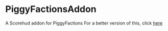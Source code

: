 # PiggyFactionsAddon
A Scorehud addon for PiggyFactions
For a better version of this, click [here](https://gist.github.com/DaPigGuy/07442f8b98a70e5973a528e4516e35d1)
